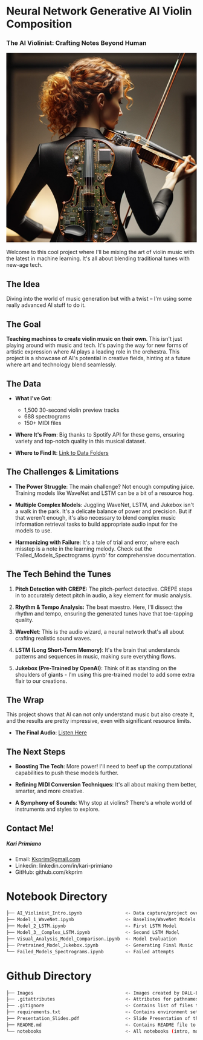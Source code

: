 # Neural Network Generative AI Violin Composition
### The AI Violinist: Crafting Notes Beyond Human
<img src="images/AI_Violinist.png" alt="AI_Violinist" width="600" height="500"/>

Welcome to this cool project where I'll be mixing the art of violin music with the latest in machine learning. It's all about blending traditional tunes with new-age tech.


## The Idea
Diving into the world of music generation but with a twist – I'm using some really advanced AI stuff to do it.


## The Goal
**Teaching machines to create violin music on their own**. This isn't just playing around with music and tech. It's paving the way for new forms of artistic expression where AI plays a leading role in the orchestra. This project is a showcase of AI's potential in creative fields, hinting at a future where art and technology blend seamlessly.


## The Data
- **What I've Got**:
  - 1,500 30-second violin preview tracks
  - 688 spectrograms
  - 150+ MIDI files

- **Where It's From**: Big thanks to Spotify API for these gems, ensuring variety and top-notch quality in this musical dataset.

- **Where to Find It**: [Link to Data Folders](https://drive.google.com/drive/u/0/folders/16jsUFzij_pxj7f-OBSa0ioWp5Ub78uOl)



## The Challenges & Limitations
- **The Power Struggle**: The main challenge? Not enough computing juice. Training models like WaveNet and LSTM can be a bit of a resource hog.

- **Multiple Complex Models**: Juggling WaveNet, LSTM, and Jukebox isn't a walk in the park. It's a delicate balance of power and precision. But if that weren't enough, it's also necessary to blend complex music information retrieval tasks to build appropriate audio input for the models to use.

- **Harmonizing with Failure**: It's a tale of trial and error, where each misstep is a note in the learning melody. Check out the 'Failed_Models_Spectrograms.ipynb' for comprehensive documentation.



## The Tech Behind the Tunes
1. **Pitch Detection with CREPE:** The pitch-perfect detective. CREPE steps in to accurately detect pitch in audio, a key element for music analysis.

2. **Rhythm & Tempo Analysis:** The beat maestro. Here, I'll dissect the rhythm and tempo, ensuring the generated tunes have that toe-tapping quality.

3. **WaveNet**: This is the audio wizard, a neural network that's all about crafting realistic sound waves.

4. **LSTM (Long Short-Term Memory)**: It's the brain that understands patterns and sequences in music, making sure everything flows.

5. **Jukebox (Pre-Trained by OpenAI)**: Think of it as standing on the shoulders of giants - I'm using this pre-trained model to add some extra flair to our creations.



## The Wrap
This project shows that AI can not only understand music but also create it, and the results are pretty impressive, even with significant resource limits.
- **The Final Audio**: [Listen Here](https://www.veed.io/view/0c383325-4e70-4e4a-9fac-367afb475b81?panel=share)



## The Next Steps
- **Boosting The Tech**: More power! I'll need to beef up the computational capabilities to push these models further.

- **Refining MIDI Conversion Techniques**: It's all about making them better, smarter, and more creative.

- **A Symphony of Sounds**: Why stop at violins? There's a whole world of instruments and styles to explore.


## Contact Me!
#####  Kari Primiano #####
- Email: Kkprim@gmail.com
- Linkedin: linkedin.com/in/kari-primiano
- GitHub: github.com/kkprim


# Notebook Directory
``` bash
├── AI_Violinist_Intro.ipynb                <- Data capture/project overview
├── Model_1_WaveNet.ipynb                   <- Baseline/WaveNet Models
├── Model_2_LSTM.ipynb                      <- First LSTM Model
├── Model_3__Complex_LSTM.ipynb             <- Second LSTM Model
├── Visual_Analysis_Model_Comparison.ipynb  <- Model Evaluation
├── Pretrained_Model_Jukebox.ipynb          <- Generating Final Music
└── Failed_Models_Spectrograms.ipynb        <- Failed attempts
```

# Github Directory
``` bash
├── Images                                  <- Images created by DALL-E
├── .gitattributes                          <- Attributes for pathnames
├── .gitignore                              <- Contains list of files to be ignored from GitHub
├── requirements.txt                        <- Contains environment setup for each notebook
├── Presentation_Slides.pdf                 <- Slide Presentation of the project
├── README.md                               <- Contains README file to be reviewed
└── notebooks                               <- All notebooks (intro, modeling, analysis)

```
